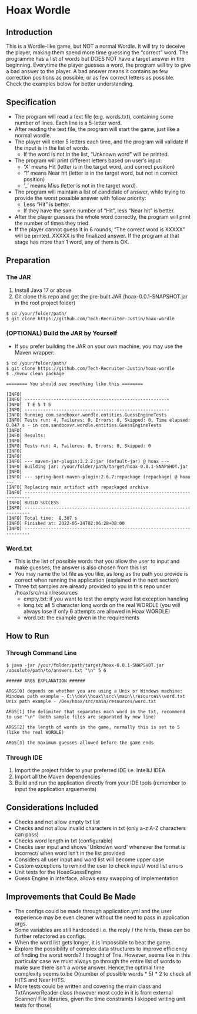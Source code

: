 # Hoax Wordle

## Introduction
This is a Wordle-like game, but NOT a normal Wordle. It will try to deceive the player, making them spend more time guessing the “correct” word. The programme has a list of words but DOES NOT have a target answer in the beginning. Everytime the player guesses a word, the program will try to give a bad answer to the player. A bad answer means it contains as few correction positions as possible, or as few correct letters as possible. Check the examples below for better understanding.

## Specification
- The program will read a text file (e.g. words.txt), containing some number of lines. Each
line is a 5-letter word.
- After reading the text file, the program will start the game, just like a normal wordle.
- The player will enter 5 letters each time, and the program will validate if the input is in the
list of words.
  - If the word is not in the list, “Unknown word” will be printed.
- The program will print different letters based on user’s input:
  - ‘X’ means Hit (letter is in the target word, and correct position)
  - ‘?’ means Near hit (letter is in the target word, but not in correct position)
  - ‘_’ means Miss (letter is not in the target word).
- The program will maintain a list of candidate of answer, while trying to provide the worst possible answer with follow priority:
  - Less “Hit” is better. 
  - If they have the same number of “Hit”, less “Near hit” is better.
- After the player guesses the whole word correctly, the program will print the number of
times they tried.
- If the player cannot guess it in 6 rounds, “The correct word is XXXXX” will be
printed. XXXXX is the finalized answer. If the program at that stage has more than 1 word, any of them is OK.

## Preparation

### The JAR
1. Install Java 17 or above
2. Git clone this repo and get the pre-built JAR (hoax-0.0.1-SNAPSHOT.jar in the root project folder)
```
$ cd /your/folder/path/
$ git clone https://github.com/Tech-Recruiter-Justin/hoax-wordle
```

### (OPTIONAL) Build the JAR by Yourself
- If you prefer building the JAR on your own machine, you may use the Maven wrapper:
```
$ cd /your/folder/path/
$ git clone https://github.com/Tech-Recruiter-Justin/hoax-wordle
$ ./mvnw clean package

======== You should see something like this ========

[INFO] 
[INFO] -------------------------------------------------------
[INFO]  T E S T S
[INFO] -------------------------------------------------------
[INFO] Running com.sandboxvr.wordle.entities.GuessEngineTests
[INFO] Tests run: 4, Failures: 0, Errors: 0, Skipped: 0, Time elapsed: 0.047 s - in com.sandboxvr.wordle.entities.GuessEngineTests
[INFO] 
[INFO] Results:
[INFO] 
[INFO] Tests run: 4, Failures: 0, Errors: 0, Skipped: 0
[INFO] 
[INFO] 
[INFO] --- maven-jar-plugin:3.2.2:jar (default-jar) @ hoax ---
[INFO] Building jar: /your/folder/path/target/hoax-0.0.1-SNAPSHOT.jar
[INFO] 
[INFO] --- spring-boot-maven-plugin:2.6.7:repackage (repackage) @ hoax ---
[INFO] Replacing main artifact with repackaged archive
[INFO] ------------------------------------------------------------------------
[INFO] BUILD SUCCESS
[INFO] ------------------------------------------------------------------------
[INFO] Total time:  8.307 s
[INFO] Finished at: 2022-05-24T02:06:28+08:00
[INFO] ------------------------------------------------------------------------

```

### Word.txt
- This is the list of possible words that you allow the user to input and make guesses, the answer is also chosen from this list
- You may name the txt file as you like, as long as the path you provide is correct when running the application (explained in the next section)
- Three txt samples are already provided to you in this repo under /hoax/src/main/resources
  - empty.txt: if you want to test the empty word list exception handling
  - long.txt: all 5 character long words on the real WORDLE (you will always lose if only 6 attempts are allowed in Hoax WORDLE)
  - word.txt: the example given in the requirements

## How to Run

### Through Command Line

```
$ java -jar /your/folder/path/target/hoax-0.0.1-SNAPSHOT.jar /absolute/path/to/answers.txt "\n" 5 6

###### ARGS EXPLANATION ######

ARGS[0] depends on whether you are using a Unix or Windows machine:
Windows path example - C:\\dev\\hoax\\src\\main\\resources\\word.txt
Unix path example - /Dev/hoax/src/main/resources/word.txt

ARGS[1] the delimiter that separates each word in the txt, recommend to use "\n" (both sample files are separated by new line)

ARGS[2] the length of words in the game, normally this is set to 5 (like the real WORDLE)

ARGS[3] the maximum guesses allowed before the game ends
```

### Through IDE
1. Import the project folder to your preferred IDE i.e. IntelliJ IDEA
2. Import all the Maven dependencies
3. Build and run the application directly from your IDE tools (remember to input the application arguements)

## Considerations Included
- Checks and not allow empty txt list
- Checks and not allow invalid characters in txt (only a-z A-Z characters can pass)
- Checks word length in txt (configurable)
- Checks user input and shows 'Unknown word' whenever the format is incorrect/ when word isn't in the list provided
- Considers all user input and word list will become upper case
- Custom exceptions to remind the user to check input/ word list errors
- Unit tests for the HoaxGuessEngine
- Guess Engine in interface, allows easy swapping of implementation

## Improvements that Could Be Made
- The configs could be made through application.yml and the user experience may be even cleaner without the need to pass in application args.
- Some variables are still hardcoded i.e. the reply / the hints, these can be further refactored as configs.
- When the word list gets longer, it is impossible to beat the game.
- Explore the possibility of complex data structures to improve efficiency of finding the worst words? I thought of Trie. However, seems like in this particular case we must always go through the entire list of words to make sure there isn't a worse answer. Hence,the optimal time complexity seems to be O(number of possible words * 5) * 2 to check all HITS and Near HITS.
- More tests could be written and covering the main class and TxtAnswerReader class (however most code in it is from external Scanner/ File libraries, given the time constraints I skipped writing unit tests for those)